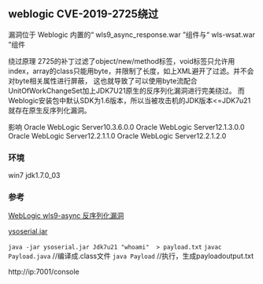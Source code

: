 
## weblogic CVE-2019-2725绕过


漏洞位于 Weblogic 内置的“ wls9_async_response.war ”组件与“ wls-wsat.war ”组件

绕过原理
2725的补丁过滤了object/new/method标签，void标签只允许用index，array的class只能用byte，并限制了长度，如上XML避开了过滤。并不会对byte相关属性进行屏蔽，
这也就导致了可以使用byte流配合UnitOfWorkChangeSet加上JDK7U21原生的反序列化漏洞进行完美绕过。
而Weblogic安装包中默认SDK为1.6版本，所以当被攻击机的JDK版本<=JDK7u21就存在原生反序列化漏洞。


影响
Oracle WebLogic Server10.3.6.0.0
Oracle WebLogic Server12.1.3.0.0
Oracle WebLogic Server12.2.1.1.0
Oracle WebLogic Server12.2.1.2.0

### 环境 

win7  jdk1.7.0_03



### 参考

[WebLogic wls9-async 反序列化漏洞](https://b1ue.cn/archives/127.html)


[ysoserial.jar](https://github.com/frohoff/ysoserial)

```java -jar ysoserial.jar Jdk7u21 "whoami"  > payload.txt```
```javac Payload.java```  //编译成.class文件
```java Payload```    //执行，生成payloadoutput.txt








http://ip:7001/console 
